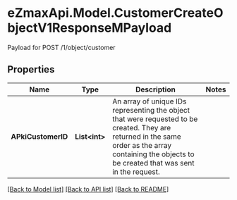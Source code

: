 # eZmaxApi.Model.CustomerCreateObjectV1ResponseMPayload
Payload for POST /1/object/customer

## Properties

Name | Type | Description | Notes
------------ | ------------- | ------------- | -------------
**APkiCustomerID** | **List&lt;int&gt;** | An array of unique IDs representing the object that were requested to be created.  They are returned in the same order as the array containing the objects to be created that was sent in the request. | 

[[Back to Model list]](../README.md#documentation-for-models) [[Back to API list]](../README.md#documentation-for-api-endpoints) [[Back to README]](../README.md)

